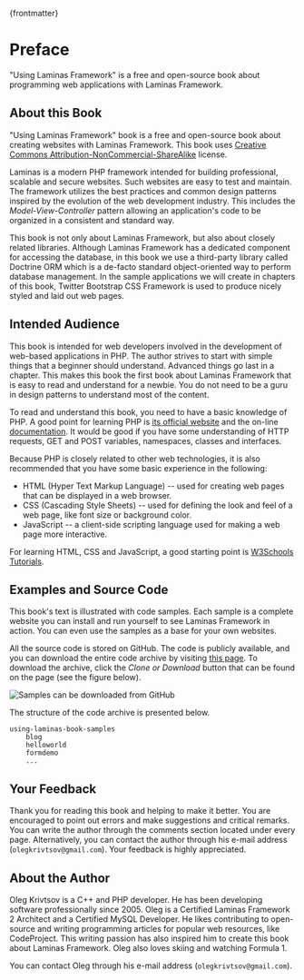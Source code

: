 {frontmatter}

# Preface

"Using Laminas Framework" is a free and open-source book about programming
web applications with Laminas Framework.

## About this Book

"Using Laminas Framework" book is a free and open-source book about creating
websites with Laminas Framework.
This book uses [Creative Commons Attribution-NonCommercial-ShareAlike](https://creativecommons.org/licenses/by-nc-sa/4.0/) license.

Laminas is a modern PHP framework
intended for building professional, scalable and secure websites.
Such websites are easy to test and maintain. The framework utilizes the best
practices and common design patterns inspired by the evolution of the web development
industry. This includes the *Model-View-Controller* pattern allowing an application's code to be organized in a consistent and standard way.

This book is not only about Laminas Framework, but also about closely related
libraries. Although Laminas Framework has a dedicated component for accessing the
database, in this book we use a third-party library called Doctrine ORM which is a de-facto
standard object-oriented way to perform database management. In the sample applications we will create in chapters of this
book, Twitter Bootstrap CSS Framework is used to produce nicely styled and laid out web pages.

## Intended Audience

This book is intended for web developers involved in the development of web-based applications in PHP.
The author strives to start with simple things that a beginner should
understand. Advanced things go last in a chapter. This makes this book the first book about Laminas
Framework that is easy to read and understand for a newbie.
You do not need to be a guru in design patterns to understand most of the content.

To read and understand this book, you need to have a basic knowledge of PHP.
A good point for learning PHP is [its official website](http://php.net/) and the on-line
[documentation](http://php.net/docs.php). It would be good if you have some understanding of HTTP requests, GET and POST variables, namespaces, classes and interfaces.

Because PHP is closely related to other web technologies, it is also recommended that
you have some basic experience in the following:

 * HTML (Hyper Text Markup Language) -- used for creating web pages that
   can be displayed in a web browser.
 * CSS (Cascading Style Sheets) -- used for defining the look and feel
   of a web page, like font size or background color.
 * JavaScript -- a client-side scripting language used for making a web
   page more interactive.

For learning HTML, CSS and JavaScript, a good starting point is
[W3Schools Tutorials](http://www.w3schools.com/).

## Examples and Source Code

This book's text is illustrated with code samples. Each sample is a complete website you can install and run yourself to
see Laminas Framework in action. You can even use the samples as a base for your own websites.

All the source code is stored on GitHub. The code is publicly available, and you can download the entire code
archive by visiting [this page](https://github.com/olegkrivtsov/using-laminas-book-samples).
To download the archive, click the *Clone or Download* button that can be found on the page
(see the figure below).

![Samples can be downloaded from GitHub](../en/images/preface/samples_on_github.png)

The structure of the code archive is presented below.

~~~text
using-laminas-book-samples
	blog
	helloworld
	formdemo
	...
~~~

## Your Feedback

Thank you for reading this book and helping to make it better. You are encouraged to point out errors and
make suggestions and critical remarks. You can write the author through the comments section
located under every page. Alternatively, you can contact the author through his e-mail address
(`olegkrivtsov@gmail.com`). Your feedback is highly appreciated.

## About the Author

Oleg Krivtsov is a C++ and PHP developer. He has been developing software professionally
since 2005. Oleg is a Certified Laminas Framework 2 Architect
and a Certified MySQL Developer. He likes contributing to open-source and writing programming articles for
popular web resources, like CodeProject. This writing passion has also inspired him to create this book
about Laminas Framework. Oleg also loves skiing and watching Formula 1.

You can contact Oleg through his e-mail address (`olegkrivtsov@gmail.com`).
